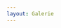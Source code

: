 ```yaml
---
layout: Galerie
---
```


<script type="text/javascript">
    ajaxload('/Galerie/Vermischtes/');
</script>
